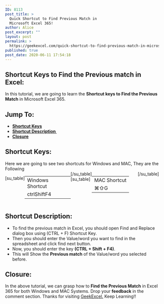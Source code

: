 ```yaml
---
ID: 8113
post_title: >
  Quick Shortcut to Find Previous Match in
  Microsoft Excel 365!
author: Alice
post_excerpt: ""
layout: post
permalink: >
  https://geekexcel.com/quick-shortcut-to-find-previous-match-in-microsoft-excel-365/
published: true
post_date: 2020-06-11 17:54:18
---
```

<h2>Shortcut Keys to Find the Previous match in Excel:</h2>
In this tutorial, we are going to learn the <strong>Shortcut keys to Find the Previous Match</strong> in Microsoft Excel 365.
<h2>Jump To:</h2>
<ul>
 	<li><strong><a href="#1">Shortcut Keys</a></strong></li>
 	<li><strong><a href="#2">Shortcut Description </a></strong></li>
 	<li><strong><a href="#3">Closure</a></strong></li>
</ul>
<h2 id="1">Shortcut Keys:</h2>
Here we are going to see two shortcuts for Windows and MAC, They are the Following
<div style="display: flex;">

[su_table]
<table>
<tbody>
<tr>
<td>Windows Shortcut</td>
</tr>
<tr>
<td style="display: flex;"><span class="key-flex"><span class="win-key" style="width: 120px;"><span class="custom-span-key">ctrl</span></span></span><span class="key-flex"><span class="win-key" style="width: 120px;"><span class="custom-span-key">Shift</span></span></span><span class="key-flex"><span class="win-key"><span class="custom-span-key">F4</span></span></span></td>
</tr>
</tbody>
</table>
[/su_table]
[su_table]
<table style="float: right;">
<tbody>
<tr>
<td>MAC Shortcut</td>
</tr>
<tr>
<td style="display: flex;"><span class="key-flex"><span class="mac-key"><span class="custom-span-key">⌘</span></span></span><span class="key-flex"><span class="mac-key"><span class="custom-span-key">⇧</span></span></span><span class="key-flex"><span class="mac-key"><span class="custom-span-key">G</span></span></span></td>
</tr>
</tbody>
</table>
[/su_table]

</div>
<h2 id="2">Shortcut Description:</h2>
<ul>
 	<li>To find the previous match in Excel, you should open Find and Replace dialog box using (CTRL + F) Shortcut Key.</li>
 	<li>Then you should enter the Value/word you want to find in the spreadsheet and click find next button.</li>
 	<li>Now, you should enter the key <strong>(CTRL + Shift + F4)</strong>.</li>
 	<li>This will Show the <strong>Previous match</strong> of the Value/word you selected before.</li>
</ul>
<h2 id="3">Closure:</h2>
In the above tutorial, we can grasp how to <b>Find the Previous Match</b> in Excel 365 for both Windows and MAC Systems. Drop your <strong>feedback</strong> in the comment section. Thanks for visiting <a href="https://geekexcel.com/">GeekExcel.</a> Keep Learning!!
